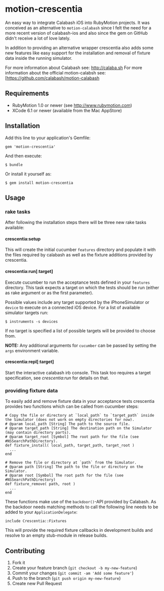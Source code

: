 # motion-crescentia



An easy way to integrate Calabash iOS into RubyMotion projects.
It was conceived as an alternative to `motion-calabash` since I felt the need for a more recent version of calabash-ios and also since the gem on GitHub didn't receive a lot of love lately.

In addition to providing an alternative wrapper crescentia also adds some new features like easy support for the installation and removal of fixture data inside the running simulator.

For more information about Calabash see: http://calaba.sh
For more information about the official motion-calabsh see: [https://github.com/calabash/motion-calabash

## Requirements

* RubyMotion 1.0 or newer (see http://www.rubymotion.com)
* XCode 6.1 or newer (available from the Mac AppStore)

## Installation

Add this line to your application's Gemfile:

    gem 'motion-crescentia'

And then execute:

    $ bundle

Or install it yourself as:

    $ gem install motion-crescentia

## Usage

### rake tasks

After following the installation steps there will be three new rake tasks available:

#### crescentia:setup

This will create the initial cucumber `features` directory and populate it with the files required by calabash as well as the fixture additions provided by crescentia.

#### crescentia:run\[:target\]

Execute cucumber to run the acceptance tests defined in your `features` directory.
This task expects a target on which the tests should be run (either as rake argument or as the first parameter).

Possible values include any target supported by the iPhoneSimulator or `device` to execute on a connected iOS device.
For a list of available simulator targets run:

    $ instruments -s devices

If no target is specified a list of possible targets will be provided to choose from.

**NOTE:** Any additional arguments for `cucumber` can be passed by setting the `args` environment variable.

#### crescentia:repl\[:target\]

Start the interactive calabash irb console.
This task too requires a target specification, see *crescentia:run* for details on that.

### providing fixture data

To easily add and remove fixture data in your acceptance tests crescentia provides two functions which can be called from cucumber steps:

    # Copy the file or directory at `local_path` to `target_path` inside the Simulator (does not work on empty directories for now).
    # @param local_path [String] The path to the source file.
    # @param target_path [String] The destination path on the Simulator (may contain directory parts).
    # @param target_root [Symbol] The root path for the file (see #NSSearchPathDirectory).
    def fixture_install( local_path, target_path, target_root )
      ...
    end

    # Remove the file or directory at `path` from the Simulator.
    # @param path [String] The path to the file or directory on the Simulator.
    # @param root [Symbol] The root path for the file (see #NSSearchPathDirectory)
    def fixture_remove( path, root )
      ...
    end

These functions make use of the `backdoor()`-API provided by Calabash.
As the backdoor needs matching methods to call the following line needs to be added to your `ApplicationDelegate`:

    include Crescentia::Fixtures

This will provide the required fixture callbacks in development builds and resolve to an empty stub-module in release builds.

## Contributing

1. Fork it
2. Create your feature branch (`git checkout -b my-new-feature`)
3. Commit your changes (`git commit -am 'Add some feature'`)
4. Push to the branch (`git push origin my-new-feature`)
5. Create new Pull Request
